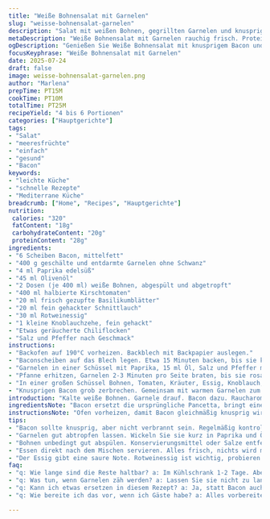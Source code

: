 ```yaml
---
title: "Weiße Bohnensalat mit Garnelen"
slug: "weisse-bohnensalat-garnelen"
description: "Salat mit weißen Bohnen, gegrillten Garnelen und knusprigem Speck. Paprika, frische Kräuter, Kirschtomaten und Espelette-Pfeffer sorgen für Würze. Ein frischer Essig-Öl-Dressing. Zutaten abgewandelt: weniger Öl, andere Kräuter, Bacon statt Pancetta. Schnelle Zubereitung mit Pfanne und Backofen. Kann als Hauptgericht serviert werden. Leicht, proteinreich, gluten- und laktosefrei."
metaDescription: "Weiße Bohnensalat mit Garnelen rauchig frisch. Proteinreich, glutenfrei. Perfekt für leichtes Hauptgericht oder Teil bei Partys."
ogDescription: "Genießen Sie Weiße Bohnensalat mit knusprigem Bacon und Garnelen. Schnell gemacht, gesund, ideal für eine Party oder als Hauptgericht."
focusKeyphrase: "Weiße Bohnensalat mit Garnelen"
date: 2025-07-24
draft: false
image: weisse-bohnensalat-garnelen.png
author: "Marlena"
prepTime: PT15M
cookTime: PT10M
totalTime: PT25M
recipeYield: "4 bis 6 Portionen"
categories: ["Hauptgerichte"]
tags:
- "Salat"
- "meeresfrüchte"
- "einfach"
- "gesund"
- "Bacon"
keywords:
- "leichte Küche"
- "schnelle Rezepte"
- "Mediterrane Küche"
breadcrumb: ["Home", "Recipes", "Hauptgerichte"]
nutrition: 
 calories: "320"
 fatContent: "18g"
 carbohydrateContent: "20g"
 proteinContent: "28g"
ingredients:
- "6 Scheiben Bacon, mittelfett"
- "400 g geschälte und entdarmte Garnelen ohne Schwanz"
- "4 ml Paprika edelsüß"
- "45 ml Olivenöl"
- "2 Dosen (je 400 ml) weiße Bohnen, abgespült und abgetropft"
- "400 ml halbierte Kirschtomaten"
- "20 ml frisch gezupfte Basilikumblätter"
- "20 ml fein gehackter Schnittlauch"
- "30 ml Rotweinessig"
- "1 kleine Knoblauchzehe, fein gehackt"
- "Etwas geräucherte Chiliflocken"
- "Salz und Pfeffer nach Geschmack"
instructions:
- "Backofen auf 190°C vorheizen. Backblech mit Backpapier auslegen."
- "Baconscheiben auf das Blech legen. Etwa 15 Minuten backen, bis sie knusprig sind. Kurz auskühlen lassen."
- "Garnelen in einer Schüssel mit Paprika, 15 ml Öl, Salz und Pfeffer mischen."
- "Pfanne erhitzen, Garnelen 2-3 Minuten pro Seite braten, bis sie rosa und durch sind. Warm halten."
- "In einer großen Schüssel Bohnen, Tomaten, Kräuter, Essig, Knoblauch, Chiliflocken und den Rest Öl vermengen. Würzen."
- "Knusprigen Bacon grob zerbrechen. Gemeinsam mit warmen Garnelen zum Salat geben. Vermengen und sofort servieren."
introduction: "Kalte weiße Bohnen. Garnele drauf. Bacon dazu. Raucharoma und Frische. Paprika nussig, ein bisschen Schärfe. Tomaten liefern Saft, Säure. Kräuter, die sind essentiell – Basilikum und Schnittlauch, frisch gezupft. Hält schnell vor, kein großes Drumherum. Ofen an, Bacon knusprig. Pfanne heiß, Garnelen kurz rein, wenden, fertig. Alles zusammen in einer Schüssel – Chaos, aber genial. Kein Milchprodukt drin, kein Ei, kein Getreide. Gut für Viele. Super als leichtes Hauptgericht, oder zum Teilen auf Partys. Unkompliziert, schnell, nahrhaft. Fett ist okay, ungesättigt. Geschmack lebt von der einfachen Würze. Manchmal braucht es nicht mehr."
ingredientsNote: "Bacon ersetzt die ursprüngliche Pancetta, bringt eine rauchigere Note, anderer Fettanteil. Wichtig, dass die Garnelen nicht zu lange garen, sonst werden sie zäh. Statt Paprika edelsüß kann man geräuchertes Paprikapulver nehmen für mehr Tiefe. Reduzierte Ölmenge, damit der Salat nicht zu schwer wird. Die weißen Bohnen sollten gut abgespült sein, um die Dose zu neutralisieren. Frische Kräuter variieren je nach Jahreszeit oder Vorrat. Schnittlauch macht’s frisch, Basilikum pflanzlich. Kleine Kirschtomaten, saftig, herb. Zittriger Essig, kein süßer Balsamico. Die Chiliflocken sorgen für warme Schärfe, Espelette ist perfekt, doch ersetzt durch geräucherte Chili, falls notwenig. Knoblauch fein, nicht zu viel, sonst dominiert er. Alles abgestimmt, wenig Zutaten, großer Geschmack."
instructionsNote: "Ofen vorheizen, damit Bacon gleichmäßig knusprig wird, Backzeit leicht verlängert. Bacon regelmäßig kontrollieren, kann schnell verbrennen. Mit Backpapier vermeiden, dass Fett spritzt. Garnelen direkt vor dem Braten würzen. Paprika verteilt sich besser im Öl. Pfanne muss heiß sein, damit sich Röststoffe bilden, Garnelen behalten Saft. Nach dem Braten Garnelen warm halten, damit Geschmack nicht verloren geht. Zutaten für Salat bereitstellen, damit Dressing schnell zusammenkommt. Mit Essig und Öl in Schüssel gut vermengen, so ziehen Bohnen und Tomaten Geschmack an. Bacon zerbröseln erst, wenn er abgekühlt ist, damit er knusprig bleibt. Garnelen dazu, kurz durchmischen, sofort servieren – dann bleibt alles frisch und crunchy. Keine langen Wartezeiten, kein Kochen über Minuten. Einfach und schnell."
tips:
- "Bacon sollte knusprig, aber nicht verbrannt sein. Regelmäßig kontrollieren. Backzeit variiert, je nach Ofen. Schneiden Sie ihn in kleine Stücke, wenn er abgekühlt ist. So bleibt die Knusprigkeit."
- "Garnelen gut abtropfen lassen. Wickeln Sie sie kurz in Paprika und Öl. Pfanne muss heiß, damit sie nicht zäh werden. Kurz braten, schnell wenden. So bleibt der Saft in den Garnelen."
- "Bohnen unbedingt gut abspülen. Konservierungsmittel oder Salze entfernen. Die Chilirange? Varieren Sie die Schärfe nach Geschmack. Fügen Sie auch frische Kräuter einfach dazu, die passen immer."
- "Essen direkt nach dem Mischen servieren. Alles frisch, nichts wird matschig. Salat kann aber auch prima vorbereitet werden, nur Dressing getrennt aufbewahren. Kirschtomaten zeigen sich von ihrer besten Seite."
- "Der Essig gibt eine saure Note. Rotweinessig ist wichtig, probieren Sie auch andere Sorten. Aber kein süßer Balsamico verwenden. Das geht nicht. Knoblauch? Nur ganz wenig, sonst wird es dominant."
faq:
- "q: Wie lange sind die Reste haltbar? a: Im Kühlschrank 1-2 Tage. Aber den Bacon separat aufbewahren. Salat könnte weich werden."
- "q: Was tun, wenn Garnelen zäh werden? a: Lassen Sie sie nicht zu lange braten. Hitze gut regulieren. Aber falls doch, Marinade helfen."
- "q: Kann ich etwas ersetzen in diesem Rezept? a: Ja, statt Bacon auch Räuchertofu oder Schinken probieren. Bei den Bohnen sind auch andere Sorten interessant, z.B. Kidneybohnen."
- "q: Wie bereite ich das vor, wenn ich Gäste habe? a: Alles vorbereiten. Garnelen kurz vor dem Servieren braten. Salat kann schon gemischt werden, Dressing trennen für Frische."

---
```

